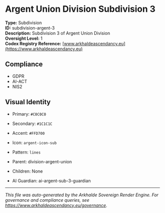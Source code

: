 # Argent Union Division Subdivision 3

**Type:** Subdivision  
**ID:** subdivision-argent-3  
**Description:** Subdivision 3 of Argent Union Division  
**Oversight Level:** 1  
**Codex Registry Reference:** [www.arkhaldeascendancy.eu](https://www.arkhaldeascendancy.eu)

## Compliance

- GDPR
- AI-ACT
- NIS2

## Visual Identity

- Primary: `#C0C0C0`
- Secondary: `#1C1C1C`
- Accent: `#FFD700`
- Icon: `argent-icon-sub`
- Pattern: `lines`


- Parent: division-argent-union
- Children: None
- AI Guardian: ai-argent-sub-3-guardian

---

*This file was auto-generated by the Arkhalde Sovereign Render Engine. For governance and compliance queries, see https://www.arkhaldeascendancy.eu/governance.*